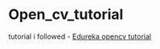 # Open_cv_tutorial
tutorial i followed - [Edureka opencv tutorial](https://www.youtube.com/watch?v=-ZrDjwXZGxI&t=934s)
